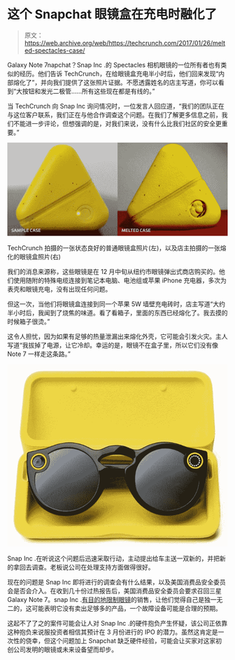 # 这个 Snapchat 眼镜盒在充电时融化了 

> 原文：<https://web.archive.org/web/https://techcrunch.com/2017/01/26/melted-spectacles-case/>

Galaxy Note 7napchat？Snap Inc .的 Spectacles 相机眼镜的一位所有者也有类似的经历。他们告诉 TechCrunch，在给眼镜盒充电半小时后，他们回来发现“内部熔化了”，并向我们提供了这张照片证据。不愿透露姓名的店主写道，你可以看到“大按钮和发光二极管……所有这些现在都是有线的。”

当 TechCrunch 向 Snap Inc 询问情况时，一位发言人回应道，“我们的团队正在与这位客户联系，我们正在与他合作调查这个问题。在我们了解更多信息之前，我们不能进一步评论，但想强调的是，对我们来说，没有什么比我们社区的安全更重要。”

![sample-vs-melted-snapchat-spectacles-techcrunch](img/14e451d90feac69ce282513b0ed3ede3.png)

TechCrunch 拍摄的一张状态良好的普通眼镜盒照片(左)，以及店主拍摄的一张熔化的眼镜盒照片(右)

我们的消息来源称，这些眼镜是在 12 月中旬从纽约市眼镜弹出式商店购买的。他们使用随附的特殊电缆连接到笔记本电脑、电池组或苹果 iPhone 充电器，多次为表壳和眼镜充电，没有出现任何问题。

但这一次，当他们将眼镜盒连接到同一个苹果 5W 墙壁充电砖时，店主写道“大约半小时后，我闻到了烧焦的味道。看了看箱子，里面的东西已经熔化了。我去摸的时候箱子很烫。”

这令人担忧，因为如果有足够的热量泄漏出来熔化外壳，它可能会引发火灾。主人写道“我拔掉了电源，让它冷却。幸运的是，眼镜不在盒子里，所以它们没有像 Note 7 一样走这条路。”

![snap-spectacles-charging-case](img/f80fd355a2d88febc641d195e9cda691.png)

Snap Inc .在听说这个问题后迅速采取行动，主动提出给车主送一双新的，并把新的拿回去调查。老板说公司在处理支持方面做得很好。

现在的问题是 Snap Inc 即将进行的调查会有什么结果，以及美国消费品安全委员会是否会介入。在收到几十份过热报告后，美国消费品安全委员会要求召回三星 Galaxy Note 7。snap Inc .[有目的地限制眼镜](https://web.archive.org/web/20221006181229/https://beta.techcrunch.com/2016/11/15/spectascobles/)的销售，让他们觉得自己是独一无二的，这可能表明它没有卖出足够多的产品，一个故障设备可能是合理的预期。

这起不了了之的案件可能会让人对 Snap Inc .的硬件抱负产生怀疑，该公司正依靠这种抱负来说服投资者相信其预计在 3 月份进行的 IPO 的潜力。虽然这肯定是一次性的侥幸，但这个问题加上 Snapchat 缺乏硬件经验，可能会让买家对这家初创公司发明的眼镜或未来设备望而却步。